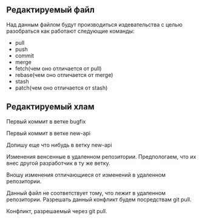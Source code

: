 ## Редактируемый файл
Над данным файлом будут производиться издевательства с целью разобраться как работают следующие команды:
* pull
* push
* commit
* merge
* fetch(чем оно отличается от pull)
* rebase(чем оно отличается от merge)
* stash
* patch(чем оно отличается от stash)

## Редактируемый хлам


Первый коммит в ветке bugfix

Первый коммит в ветке new-api

Допишу еще что нибудь в ветку new-api

Изменения венсенные в удаленном репозитории. Предпологаем, что их внес другой разработчик в ту же ветку.

Вношу изменения отличающиеся от изменений в удаленном репозитории.

Данный файл не соответствует тому, что лежит в удаленном репозитории. Разрешать данный конфликт будем посредствам git pull.

Конфликт, разрешаемый через git pull.
